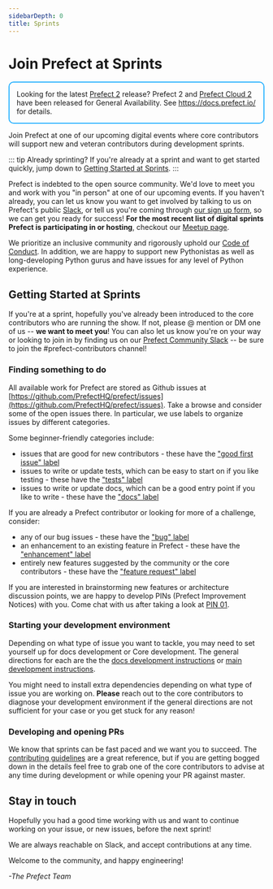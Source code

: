 ```yaml
---
sidebarDepth: 0
title: Sprints
---
```


# Join Prefect at Sprints

<div style="border: 2px solid #27b1ff; border-radius: 10px; padding: 1em;">
Looking for the latest <a href="https://docs.prefect.io/">Prefect 2</a> release? Prefect 2 and <a href="https://app.prefect.cloud">Prefect Cloud 2</a> have been released for General Availability. See <a href="https://docs.prefect.io/">https://docs.prefect.io/</a> for details.
</div>

Join Prefect at one of our upcoming digital events where core contributors will support new and veteran contributors during development sprints.

::: tip Already sprinting?
If you're already at a sprint and want to get started quickly, jump down to [Getting Started at Sprints](#getting-started-at-sprints).
:::

Prefect is indebted to the open source community. We'd love to meet you and work with you "in person" at one of our upcoming events. If you haven't already, you can let us know you want to get involved by talking to us on Prefect's public [Slack](https://www.prefect.io/slack), or tell us you're coming through [our sign up form](https://forms.gle/mMtATfmhbYKSwqWc9), so we can get you ready for success! **For the most recent list of digital sprints Prefect is participating in or hosting**, checkout our [Meetup page](https://www.meetup.com/Prefect-Community/).

We prioritize an inclusive community and rigorously uphold our [Code of Conduct](../code_of_conduct.html). In addition, we are happy to support new Pythonistas as well as long-developing Python gurus and have issues for any level of Python experience.

## Getting Started at Sprints

If you're at a sprint, hopefully you've already been introduced to the core contributors who are running the show. If not, please @ mention or DM one of us -- **we want to meet you**! You can also let us know you're on your way or looking to join in by finding us on our [Prefect Community Slack](https://www.prefect.io/slack) -- be sure to join the #prefect-contributors channel!

### Finding something to do

All available work for Prefect are stored as Github issues at [https://github.com/PrefectHQ/prefect/issues](https://github.com/PrefectHQ/prefect/issues). Take a browse and consider some of the open issues there. In particular, we use labels to organize issues by different categories.

Some beginner-friendly categories include:

- issues that are good for new contributors - these have the ["good first issue" label](https://github.com/PrefectHQ/prefect/issues?q=is%3Aissue+is%3Aopen+label%3A%22good+first+issue%22)
- issues to write or update tests, which can be easy to start on if you like testing - these have the ["tests" label](https://github.com/PrefectHQ/prefect/issues?q=is%3Aopen+is%3Aissue+label%3Atests)
- issues to write or update docs, which can be a good entry point if you like to write - these have the ["docs" label](https://github.com/PrefectHQ/prefect/issues?q=is%3Aissue+is%3Aopen+label%3Adocs)

If you are already a Prefect contributor or looking for more of a challenge, consider:

- any of our bug issues - these have the ["bug" label](https://github.com/PrefectHQ/prefect/issues?utf8=%E2%9C%93&q=is%3Aissue+is%3Aopen+label%3Abug+)
- an enhancement to an existing feature in Prefect - these have the ["enhancement" label](https://github.com/PrefectHQ/prefect/issues?q=is%3Aissue+is%3Aopen+label%3Aenhancement)
- entirely new features suggested by the community or the core contributors - these have the ["feature request" label](https://github.com/PrefectHQ/prefect/issues?utf8=%E2%9C%93&q=is%3Aissue+is%3Aopen+label%3A%22feature+request%22+)

If you are interested in brainstorming new features or architecture discussion points, we are happy to develop PINs (Prefect Improvement Notices) with you. Come chat with us after taking a look at [PIN 01](../PINs/PIN-01-Introduce-PINs.html).

### Starting your development environment

Depending on what type of issue you want to tackle, you may need to set yourself up for docs development or Core development. The general directions for each are the the [docs development instructions](documentation.html#previewing-docs-locally) or [main development instructions](overview.html).

You might need to install extra dependencies depending on what type of issue you are working on. **Please** reach out to the core contributors to diagnose your development environment if the general directions are not sufficient for your case or you get stuck for any reason!

### Developing and opening PRs

We know that sprints can be fast paced and we want you to succeed. The [contributing guidelines](contributing.html) are a great reference, but if you are getting bogged down in the details feel free to grab one of the core contributors to advise at any time during development or while opening your PR against master.

## Stay in touch

Hopefully you had a good time working with us and want to continue working on your issue, or new issues, before the next sprint!

We are always reachable on Slack, and accept contributions at any time.

Welcome to the community, and happy engineering!

*-The Prefect Team*